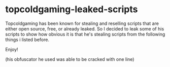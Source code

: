 # topcoldgaming-leaked-scripts
Topcoldgaming has been known for stealing and reselling scripts that are either open source, free, or already leaked. So I decided to leak some of his scripts to show how obvious it is that he's stealing scripts from the following things i listed before.

Enjoy!

(his obfuscator he used was able to be cracked with one line)
